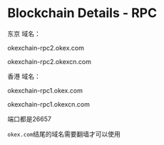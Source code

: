 # Blockchain Details - RPC

东京 域名：

okexchain-rpc2.okex.com

okexchain-rpc2.okexcn.com

香港 域名：

okexchain-rpc1.okex.com

okexchain-rpc1.okexcn.com

端口都是26657

`okex.com`结尾的域名需要翻墙才可以使用